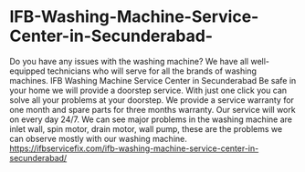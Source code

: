 # IFB-Washing-Machine-Service-Center-in-Secunderabad-
 Do you have any issues with the washing machine? We have all well-equipped technicians who will serve for all the brands of washing machines. IFB Washing Machine Service Center in Secunderabad  Be safe in your home we will provide a doorstep service. With just one click you can solve all your problems at your doorstep. We provide a service warranty for one month and spare parts for three months warranty. Our service will work on every day 24/7. We can see major problems in the washing machine are inlet wall, spin motor, drain motor, wall pump, these are the problems we can observe mostly with our washing machine. https://ifbservicefix.com/ifb-washing-machine-service-center-in-secunderabad/

